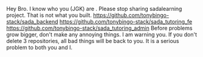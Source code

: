 Hey Bro.
I know who you (JGK) are .
Please stop sharing sadalearning project. That is not what you built.
https://github.com/tonybingo-stack/sada_backend
https://github.com/tonybingo-stack/sada_tutoring_fe
https://github.com/tonybingo-stack/sada_tutoring_admin
Before problems grow bigger, don't make any annoying things.
I am warning you. If you don't delete 3 repositories, all bad things will be back to you.
It is a serious problem to both you and I. 
